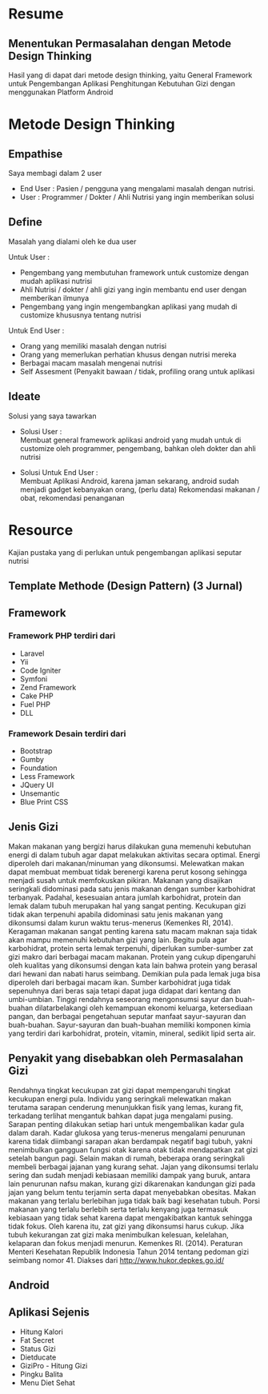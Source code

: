 # Resume
## Menentukan Permasalahan dengan Metode Design Thinking
Hasil yang di dapat dari metode design thinking, yaitu General Framework untuk Pengembangan Aplikasi Penghitungan Kebutuhan Gizi dengan menggunakan Platform Android

# Metode Design Thinking
## Empathise
Saya membagi dalam 2 user <br>
- End User : Pasien / pengguna yang mengalami masalah dengan nutrisi.
- User : Programmer / Dokter / Ahli Nutrisi yang ingin memberikan solusi

## Define
Masalah yang dialami oleh ke dua user <br>

Untuk User : <br>
- Pengembang yang membutuhan framework untuk customize dengan mudah aplikasi nutrisi
- Ahli Nutrisi / dokter / ahli gizi yang ingin membantu end user dengan memberikan ilmunya
- Pengembang yang ingin mengembangkan aplikasi yang mudah di customize khususnya tentang nutrisi

Untuk End User : <br>
- Orang yang memiliki masalah dengan nutrisi
- Orang yang memerlukan perhatian khusus dengan nutrisi mereka
- Berbagai macam masalah mengenai nutrisi
- Self Assesment (Penyakit bawaan / tidak, profiling orang untuk aplikasi

## Ideate
Solusi yang saya tawarkan <br>

- Solusi User : <br>
Membuat general framework aplikasi android yang mudah untuk di customize oleh programmer, pengembang, bahkan oleh dokter dan ahli nutrisi

- Solusi Untuk End User : <br>
Membuat Aplikasi Android, karena jaman sekarang, android sudah menjadi gadget kebanyakan orang, (perlu data)
Rekomendasi makanan / obat, rekomendasi penanganan

# Resource
Kajian pustaka yang di perlukan untuk pengembangan aplikasi seputar nutrisi

## Template Methode (Design Pattern) (3 Jurnal)

## Framework
### Framework PHP terdiri dari
- Laravel
- Yii
- Code Igniter
- Symfoni
- Zend Framework
- Cake PHP
- Fuel PHP
- DLL

### Framework Desain terdiri dari
- Bootstrap
- Gumby
- Foundation
- Less Framework
- JQuery UI
- Unsemantic
- Blue Print CSS

## Jenis Gizi
Makan makanan yang bergizi harus dilakukan guna memenuhi kebutuhan energi di dalam tubuh agar dapat melakukan aktivitas secara optimal. Energi diperoleh dari makanan/minuman yang dikonsumsi. Melewatkan makan dapat membuat membuat tidak berenergi karena perut kosong sehingga menjadi susah untuk memfokuskan pikiran.
Makanan yang disajikan seringkali didominasi pada satu jenis makanan dengan sumber karbohidrat terbanyak. Padahal, kesesuaian antara jumlah karbohidrat, protein dan lemak dalam tubuh merupakan hal yang sangat penting. Kecukupan gizi tidak akan terpenuhi apabila didominasi satu jenis makanan yang dikonsumsi dalam kurun waktu terus-menerus (Kemenkes RI, 2014).
Keragaman makanan sangat penting karena satu macam maknan saja tidak akan mampu memenuhi kebutuhan gizi yang lain. Begitu pula agar karbohidrat, protein serta lemak terpenuhi, diperlukan sumber-sumber zat gizi makro dari berbagai macam makanan. Protein yang cukup dipengaruhi oleh kualitas yang dikonsumsi dengan kata lain bahwa protein yang berasal dari hewani dan nabati harus seimbang. Demikian pula pada lemak juga bisa diperoleh dari berbagai macam ikan. Sumber karbohidrat juga tidak sepenuhnya dari beras saja tetapi dapat juga didapat dari kentang dan umbi-umbian.
Tinggi rendahnya seseorang mengonsumsi sayur dan buah-buahan dilatarbelakangi oleh kemampuan ekonomi keluarga, ketersediaan pangan, dan berbagai pengetahuan seputar manfaat sayur-sayuran dan buah-buahan. Sayur-sayuran dan buah-buahan memiliki komponen kimia yang terdiri dari karbohidrat, protein, vitamin, mineral, sedikit lipid serta air.

## Penyakit yang disebabkan oleh Permasalahan Gizi
Rendahnya tingkat kecukupan zat gizi dapat mempengaruhi tingkat kecukupan energi pula.
Individu yang seringkali melewatkan makan terutama sarapan cenderung menunjukkan fisik yang lemas, kurang fit, terkadang terlihat mengantuk bahkan dapat juga mengalami pusing. Sarapan penting dilakukan setiap hari untuk mengembalikan kadar gula dalam darah.
Kadar glukosa yang terus-menerus mengalami penurunan karena tidak diimbangi sarapan akan berdampak negatif bagi tubuh, yakni menimbulkan gangguan fungsi otak karena otak tidak mendapatkan zat gizi setelah bangun pagi.
Selain makan di rumah, beberapa orang seringkali membeli berbagai jajanan yang kurang sehat. Jajan yang dikonsumsi terlalu sering dan sudah menjadi kebiasaan memiliki dampak yang buruk, antara lain penurunan nafsu makan, kurang gizi dikarenakan kandungan gizi pada jajan yang belum tentu terjamin serta dapat menyebabkan obesitas.
Makan makanan yang terlalu berlebihan juga tidak baik bagi kesehatan tubuh.
Porsi makanan yang terlalu berlebih serta terlalu kenyang juga termasuk kebiasaan yang tidak sehat karena dapat mengakibatkan kantuk sehingga tidak fokus. Oleh karena itu, zat gizi yang dikonsumsi harus cukup. Jika tubuh kekurangan zat gizi maka menimbulkan kelesuan, kelelahan, kelaparan dan fokus menjadi menurun.
Kemenkes RI. (2014). Peraturan Menteri Kesehatan Republik Indonesia Tahun 2014 tentang pedoman gizi seimbang nomor 41. Diakses dari http://www.hukor.depkes.go.id/

## Android

## Aplikasi Sejenis

- Hitung Kalori
- Fat Secret
- Status Gizi
- Dietducate
- GiziPro - Hitung Gizi
- Pingku Balita
- Menu Diet Sehat